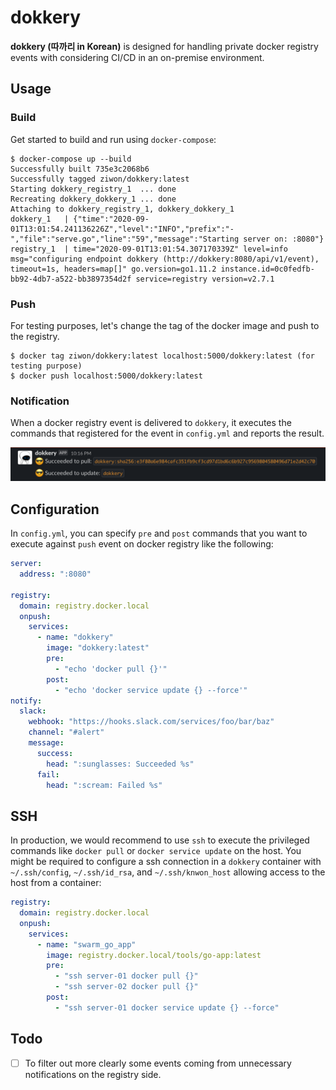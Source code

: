 # dokkery

**dokkery (따까리 in Korean)** is designed for handling private docker registry events with considering CI/CD in an on-premise environment.

## Usage

### Build

Get started to build and run using `docker-compose`:

```
$ docker-compose up --build
Successfully built 735e3c2068b6
Successfully tagged ziwon/dokkery:latest
Starting dokkery_registry_1  ... done
Recreating dokkery_dokkery_1 ... done
Attaching to dokkery_registry_1, dokkery_dokkery_1
dokkery_1   | {"time":"2020-09-01T13:01:54.241136226Z","level":"INFO","prefix":"-","file":"serve.go","line":"59","message":"Starting server on: :8080"}
registry_1  | time="2020-09-01T13:01:54.307170339Z" level=info msg="configuring endpoint dokkery (http://dokkery:8080/api/v1/event), timeout=1s, headers=map[]" go.version=go1.11.2 instance.id=0c0fedfb-bb92-4db7-a522-bb3897354d2f service=registry version=v2.7.1
```

### Push

For testing purposes, let's change the tag of the docker image and push to the registry.

```
$ docker tag ziwon/dokkery:latest localhost:5000/dokkery:latest (for testing purpose)
$ docker push localhost:5000/dokkery:latest
```

### Notification

When a docker registry event is delivered to `dokkery`, it executes the commands that registered for the event in `config.yml` and reports the result.

![](./docs/dokkery-with-slack.png)

## Configuration

 In `config.yml`, you can specify `pre` and `post` commands that you want to execute against `push` event on docker registry like the following:

```yml
server:
  address: ":8080"

registry:
  domain: registry.docker.local
  onpush:
    services:
      - name: "dokkery"
        image: "dokkery:latest"
        pre:
          - "echo 'docker pull {}'"
        post:
          - "echo 'docker service update {} --force'"
notify:
  slack:
    webhook: "https://hooks.slack.com/services/foo/bar/baz"
    channel: "#alert"
    message:
      success:
        head: ":sunglasses: Succeeded %s"
      fail:
        head: ":scream: Failed %s"
```



## SSH
In production, we would recommend to use `ssh` to execute the privileged commands like `docker pull` or `docker service update` on the host. You might be required to configure a ssh connection in a `dokkery` container with `~/.ssh/config`, `~/.ssh/id_rsa`, and `~/.ssh/knwon_host` allowing access to the host from a container:

```yml
registry:
  domain: registry.docker.local
  onpush:
    services:
      - name: "swarm_go_app"
        image: registry.docker.local/tools/go-app:latest
        pre:
          - "ssh server-01 docker pull {}"
          - "ssh server-02 docker pull {}"
        post:
          - "ssh server-01 docker service update {} --force"
```

## Todo

- [ ] To filter out more clearly some events coming from unnecessary notifications on the registry side.
